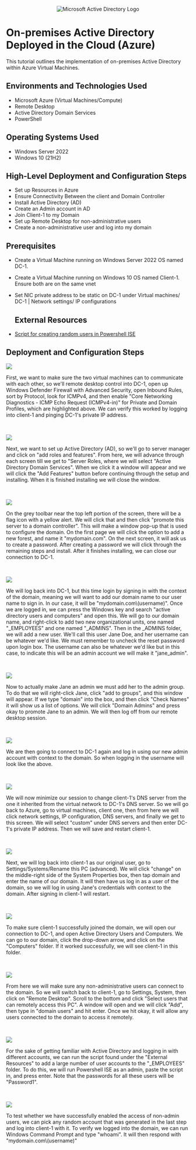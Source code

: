 <p align="center">
<img src="https://i.imgur.com/pU5A58S.png" alt="Microsoft Active Directory Logo"/>
</p>

<h1>On-premises Active Directory Deployed in the Cloud (Azure)</h1>
This tutorial outlines the implementation of on-premises Active Directory within Azure Virtual Machines.<br />


<h2>Environments and Technologies Used</h2>

- Microsoft Azure (Virtual Machines/Compute)
- Remote Desktop
- Active Directory Domain Services
- PowerShell

<h2>Operating Systems Used </h2>

- Windows Server 2022
- Windows 10 (21H2)

<h2>High-Level Deployment and Configuration Steps</h2>

- Set up Resources in Azure
- Ensure Connectivity Between the client and Domain Controller
- Install Active Directory (AD)
- Create an Admin account in AD
- Join Client-1 to my Domain
- Set up Remote Desktop for non-administrative users
- Create a non-administrative user and log into my domain

<h2>Prerequisites</h2>

- Create a Virtual Machine running on Windows Server 2022 OS named DC-1.
- Create a Virtual Machine running on Windows 10 OS named Client-1. Ensure both are on the same vnet
- Set NIC private address to be static on DC-1 under Virtual machines/ DC-1 | Network settings/ IP configurations

  <h2>External Resources</h2>

- [Script for creating random users in Powershell ISE](https://github.com/joshmadakor1/AD_PS/blob/master/Generate-Names-Create-Users.ps1)

<h2>Deployment and Configuration Steps</h2>

<p>
<img src="https://github.com/CSanders000/configure-ad/assets/161166823/0637f98a-d78d-48ef-9b1f-c41844db524b"/>
</p>
<p>
First, we want to make sure the two virtual machines can to communicate with each other, so we'll remote desktop control into DC-1, open up Windows Defender Firewall with Advanced Security, open Inbound Rules, sort by Protocol, look for ICMPv4, and then enable "Core Networking Diagnostics - ICMP Echo Request (ICMPv4-in)" for Private and Domain Profiles, which are highlighted above. We can verify this worked by logging into client-1 and pinging DC-1's private IP address.
</p>
<br />

<p>
<img src="https://github.com/CSanders000/configure-ad/assets/161166823/c2aa2df2-9c5a-4979-a5a2-916a05b7f76c"/>
</p>
<p>
Next, we want to set up Active Directory (AD), so we'll go to server manager and click on "add roles and features". From here, we will advance through each screen till we get to "Server Roles, where we will select "Active Directory Domain Services". When we click it a window will appear and we will click the "Add Features" button before continuing through the setup and installing. When it is finished installing we will close the window.  
</p>
<br />

<p>
<img src="https://github.com/CSanders000/configure-ad/assets/161166823/17a93d5d-0da9-4062-9cf4-ec083985fbca"/>
</p>
<p>
On the grey toolbar near the top left portion of the screen, there will be a flag icon with a yellow alert. We will click that and then click "promote this server to a domain controller". This will make a window pop-up that is used to configure the domain. On the first page we will click the option to add a new forest, and name it "mydomain.com". On the next screen, it will ask us to create a password. After creating a password we will click through the remaining steps and install. After it finishes installing, we can close our connection to DC-1.
</p>
<br />

<p>
<img src="https://github.com/CSanders000/configure-ad/assets/161166823/a74a01bb-917f-4763-84a2-418da04f5ec0"/>
</p>
<p>
We will log back into DC-1, but this time login by signing in with the context of the domain, meaning we will want to add our domain name to our user name to sign in. In our case, it will be "mydomain.com\(username)". Once we are logged in, we can press the Windows key and search "active directory users and computers" and open this. We will go to our domain name, and right-click to add two new organizational units, one named "_EMPLOYEES" and one named "_ADMINS". Then in the _ADMINS folder, we will add a new user. We'll call this user Jane Doe, and her username can be whatever we'd like. We must remember to uncheck the reset password upon login box. The username can also be whatever we'd like but in this case, to indicate this will be an admin account we will make it "jane_admin".
</p>
<br />

<p>
<img src="https://github.com/CSanders000/configure-ad/assets/161166823/bed37114-5387-44a3-8c33-582f77e3691d"/>
</p>
<p>
Now to actually make Jane an admin we must add her to the admin group. To do that we will right-click Jane, click "add to groups", and this window will appear. If we type "domain" into the box, and then click "Check Names" it will show us a list of options. We will click "Domain Admins" and press okay to promote Jane to an admin. We will then log off from our remote desktop session.
</p>
<br />

<p>
<img src=https://github.com/CSanders000/configure-ad/assets/161166823/bc10cbf2-b501-43eb-8746-200e9e196808"/>
</p>
<p>
We are then going to connect to DC-1 again and log in using our new admin account with context to the domain. So when logging in the username will look like the above.
</p>
<br />

<p>
<img src="https://github.com/CSanders000/configure-ad/assets/161166823/9a731197-8a35-4943-b66c-03a0e03c8af0"/>
</p>
<p>
We will now minimize our session to change client-1's DNS server from the one it inherited from the virtual network to DC-1's DNS server. So we will go back to Azure, go to virtual machines, client one, then from here we will click network settings, IP configuration, DNS servers, and finally we get to this screen. We will select "custom" under DNS servers and then enter DC-1's private IP address. Then we will save and restart client-1. 
</p>
<br />

<p>
<img src=https://github.com/CSanders000/configure-ad/assets/161166823/2cb02a7a-0823-4a88-9121-2f41cfd3c7a3b"/>
</p>
<p>
Next, we will log back into client-1 as our original user, go to Settings/Systems/Rename this PC (advanced). We will click "change" on the middle-right side of the System Properties box, then tap domain and enter the name of our domain. It will then have us log in as a user of the domain, so we will log in using Jane's credentials with context to the domain. After signing in client-1 will restart. 
</p>
<br />

<p>
<img src="https://github.com/CSanders000/configure-ad/assets/161166823/6087c76b-3b71-4910-aa4a-59dedbef59a9"/>
</p>
<p>
To make sure client-1 successfully joined the domain, we will open our connection to DC-1, and open Active Directory Users and Computers. We can go to our domain, click the drop-down arrow, and click on the "Computers" folder. If it worked successfully, we will see client-1 in this folder. 
</p>
<br />

<p>
<img src="https://github.com/CSanders000/configure-ad/assets/161166823/160a6213-3d0b-439a-b7d1-a5b4a702195e"/>
</p>
<p>
From here we will make sure any non-administrative users can connect to the domain. So we will switch back to client-1, go to Settings, System, then click on "Remote Desktop". Scroll to the bottom and click "Select users that can remotely access this PC". A window will open and we will click "Add", then type in "domain users" and hit enter. Once we hit okay, it will allow any users connected to the domain to access it remotely. 
</p>
<br />

<p>
<img src=https://github.com/CSanders000/configure-ad/assets/161166823/acb1c925-2106-4299-bf98-a82e98c9df9f"/>
</p>
<p>
For the sake of getting familiar with Active Directory and logging in with different accounts, we can run the script found under the "External Resources" to add a large number of user accounts to the "_EMPLOYEES" folder. To do this, we will run Powershell ISE as an admin, paste the script in, and press enter. Note that the passwords for all these users will be "Password1".
</p>
<br />

<p>
<img src=https://github.com/CSanders000/configure-ad/assets/161166823/21201646-b7cc-467a-b68d-90c86b255f1b"/>
</p>
<p>
To test whether we have successfully enabled the access of non-admin users, we can pick any random account that was generated in the last step and log into client-1 with it. To verify we logged into the domain, we can run Windows Command Prompt and type "whoami". It will then respond with "mydomain.com\(username)"
</p>
<br />

